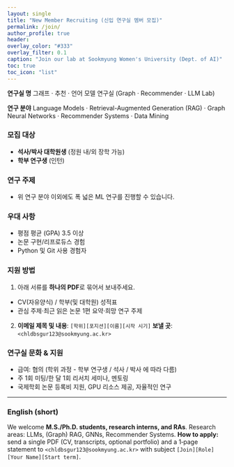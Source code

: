 ```yaml
---
layout: single
title: "New Member Recruiting (신입 연구실 멤버 모집)"
permalink: /join/
author_profile: true
header:
overlay_color: "#333"
overlay_filter: 0.1
caption: "Join our lab at Sookmyung Women's University (Dept. of AI)"
toc: true
toc_icon: "list"
---
```


**연구실 명**
 그래프 · 추천 · 언어 모델 연구실 (Graph · Recommender · LLM Lab)

**연구 분야**
 Language Models · Retrieval-Augmented Generation (RAG) · Graph Neural Networks · Recommender Systems · Data Mining


### 모집 대상
- **석사/박사 대학원생** (정원 내/외 장학 가능)
- **학부 연구생** (인턴)


### 연구 주제
- 위 연구 분야 이외에도 폭 넓은 ML 연구를 진행할 수 있습니다.


### 우대 사항
- 평점 평균 (GPA) 3.5 이상
- 논문 구현/리프로듀스 경험
- Python 및 Git 사용 경험자


### 지원 방법
1) 아래 서류를 **하나의 PDF**로 묶어서 보내주세요.
- CV(자유양식) / 학부(및 대학원) 성적표
- 관심 주제·최근 읽은 논문 1편 요약·희망 연구 주제
  
2) **이메일 제목 및 내용**: `[학위][포지션][이름][시작 시기]`
**보낼 곳**: `<chldbsgur123@sookmyung.ac.kr>`


### 연구실 문화 & 지원
- 급여: 협의 (학위 과정 - 학부 연구생 / 석사 / 박사 에 따라 다름)
- 주 1회 미팅/한 달 1회 리서치 세미나, 멘토링
- 국제학회 논문 등록비 지원, GPU 리소스 제공, 자율적인 연구



---


### English (short)
We welcome **M.S./Ph.D. students, research interns, and RAs**. Research areas: LLMs, (Graph) RAG, GNNs, Recommender Systems.
**How to apply:** send a single PDF (CV, transcripts, optional portfolio) and a 1‑page statement to `<chldbsgur123@sookmyung.ac.kr>` with subject `[Join][Role][Your Name][Start term]`.
